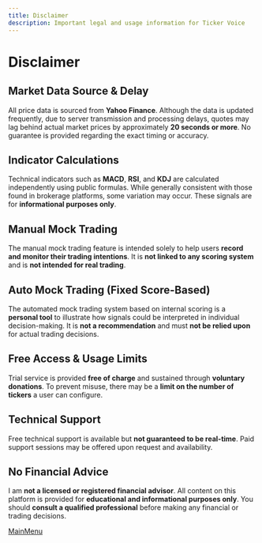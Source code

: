 ```yaml
---
title: Disclaimer
description: Important legal and usage information for Ticker Voice
---
```


# Disclaimer

## Market Data Source & Delay

All price data is sourced from **Yahoo Finance**. Although the data is updated frequently, due to server transmission and processing delays, quotes may lag behind actual market prices by approximately **20 seconds or more**. No guarantee is provided regarding the exact timing or accuracy.

## Indicator Calculations

Technical indicators such as **MACD**, **RSI**, and **KDJ** are calculated independently using public formulas. While generally consistent with those found in brokerage platforms, some variation may occur. These signals are for **informational purposes only**.

## Manual Mock Trading

The manual mock trading feature is intended solely to help users **record and monitor their trading intentions**. It is **not linked to any scoring system** and is **not intended for real trading**.

## Auto Mock Trading (Fixed Score-Based)

The automated mock trading system based on internal scoring is a **personal tool** to illustrate how signals could be interpreted in individual decision-making. It is **not a recommendation** and must **not be relied upon** for actual trading decisions.

## Free Access & Usage Limits

Trial service is provided **free of charge** and sustained through **voluntary donations**. To prevent misuse, there may be a **limit on the number of tickers** a user can configure.

## Technical Support

Free technical support is available but **not guaranteed to be real-time**. Paid support sessions may be offered upon request and availability.

## No Financial Advice

I am **not a licensed or registered financial advisor**. All content on this platform is provided for **educational and informational purposes only**. You should **consult a qualified professional** before making any financial or trading decisions.

[MainMenu](/docs/helpmain.md)